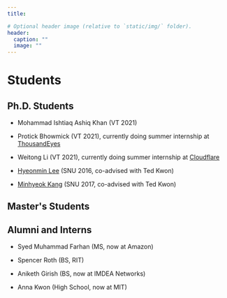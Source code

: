 ```yaml
---
title: 

# Optional header image (relative to `static/img/` folder).
header:
  caption: ""
  image: ""
---
```

# Students

## Ph.D. Students

* Mohammad Ishtiaq Ashiq Khan (VT 2021)

* Protick Bhowmick (VT 2021), currently doing summer internship at [ThousandEyes](https://www.thousandeyes.com/)

* Weitong Li (VT 2021), currently doing summer internship at [Cloudflare](https://cloudflare.com/)

* [Hyeonmin Lee](https://hyeonmin-lee.github.io/) (SNU 2016, co-advised with Ted Kwon)

* [Minhyeok Kang](https://mmlab.snu.ac.kr/~mhkang/) (SNU 2017, co-advised with Ted Kwon)

## Master's Students


## Alumni and Interns

* Syed Muhammad Farhan (MS, now at Amazon)

* Spencer Roth (BS, RIT)

* Aniketh Girish (BS, now at IMDEA Networks)

* Anna Kwon (High School, now at MIT)

